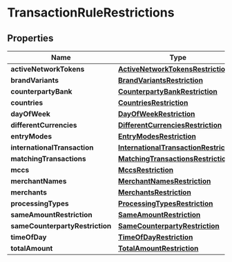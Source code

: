 
# TransactionRuleRestrictions

## Properties
Name | Type | Description | Notes
------------ | ------------- | ------------- | -------------
**activeNetworkTokens** | [**ActiveNetworkTokensRestriction**](ActiveNetworkTokensRestriction.md) |  |  [optional]
**brandVariants** | [**BrandVariantsRestriction**](BrandVariantsRestriction.md) |  |  [optional]
**counterpartyBank** | [**CounterpartyBankRestriction**](CounterpartyBankRestriction.md) |  |  [optional]
**countries** | [**CountriesRestriction**](CountriesRestriction.md) |  |  [optional]
**dayOfWeek** | [**DayOfWeekRestriction**](DayOfWeekRestriction.md) |  |  [optional]
**differentCurrencies** | [**DifferentCurrenciesRestriction**](DifferentCurrenciesRestriction.md) |  |  [optional]
**entryModes** | [**EntryModesRestriction**](EntryModesRestriction.md) |  |  [optional]
**internationalTransaction** | [**InternationalTransactionRestriction**](InternationalTransactionRestriction.md) |  |  [optional]
**matchingTransactions** | [**MatchingTransactionsRestriction**](MatchingTransactionsRestriction.md) |  |  [optional]
**mccs** | [**MccsRestriction**](MccsRestriction.md) |  |  [optional]
**merchantNames** | [**MerchantNamesRestriction**](MerchantNamesRestriction.md) |  |  [optional]
**merchants** | [**MerchantsRestriction**](MerchantsRestriction.md) |  |  [optional]
**processingTypes** | [**ProcessingTypesRestriction**](ProcessingTypesRestriction.md) |  |  [optional]
**sameAmountRestriction** | [**SameAmountRestriction**](SameAmountRestriction.md) |  |  [optional]
**sameCounterpartyRestriction** | [**SameCounterpartyRestriction**](SameCounterpartyRestriction.md) |  |  [optional]
**timeOfDay** | [**TimeOfDayRestriction**](TimeOfDayRestriction.md) |  |  [optional]
**totalAmount** | [**TotalAmountRestriction**](TotalAmountRestriction.md) |  |  [optional]



